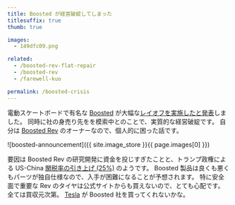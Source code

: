```yaml
---
title: Boosted が経営破綻してしまった
titlesuffix: true
thumb: true

images:
  - 149dfc09.png

related:
  - /boosted-rev-flat-repair
  - /boosted-rev
  - /farewell-kuo

permalink: /boosted-crisis
---
```


電動スケートボードで有名な [Boosted](https://en.wikipedia.org/wiki/Boosted_(company)) が大幅な[レイオフを実施したと発表](https://blog.boostedboards.com/a-message-to-the-boosted-community/)しました。
同時に社の身売り先をを模索中とのことで、実質的な経営破綻です。
自分は [Boosted Rev](/boosted-rev) のオーナーなので、個人的に困った話です。

![boosted-announcement]({{ site.image_store }}{{ page.images[0] }})

要因は Boosted Rev の研究開発に資金を投じすぎたことと、トランプ政権による US-China [関税率の引き上げ (25%)](https://electrek.co/2018/08/08/electric-bicycle-prices-rising-imports-tariffs/) のようです。
Boosted 製品は良くも悪くもパーツが独自仕様なので、入手が困難になることが予想されます。
特に安全面で重要な Rev のタイヤは公式サイトからも買えないので、とても心配です。
全ては買収元次第。
[Tesla](https://ja.wikipedia.org/wiki/%E3%83%86%E3%82%B9%E3%83%A9_(%E4%BC%9A%E7%A4%BE)) が Boosted 社を買ってくれないかな。
